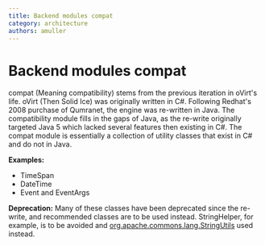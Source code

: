 ```yaml
---
title: Backend modules compat
category: architecture
authors: amuller
---
```


# Backend modules compat

compat (Meaning compatibility) stems from the previous iteration in oVirt's life. oVirt (Then Solid Ice) was originally written in C#. Following Redhat's 2008 purchase of Qumranet, the engine was re-written in Java. The compatibility module fills in the gaps of Java, as the re-write originally targeted Java 5 which lacked several features then existing in C#. The compat module is essentially a collection of utility classes that exist in C# and do not in Java.

**Examples:**

*   TimeSpan
*   DateTime
*   Event and EventArgs

**Deprecation:** Many of these classes have been deprecated since the re-write, and recommended classes are to be used instead.
StringHelper, for example, is to be avoided and [org.apache.commons.lang.StringUtils](http://commons.apache.org/proper/commons-lang/javadocs/api-2.3/org/apache/commons/lang/StringUtils.html) used instead.
